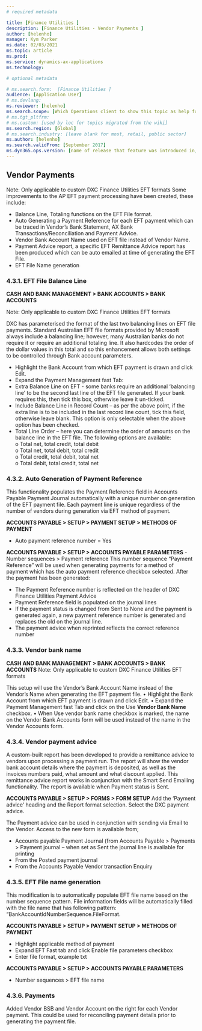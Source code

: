 ```yaml
---
# required metadata

title: [Finance Utilities ]
description: [Finance Utilities - Vendor Payments ]
author: [helenho]
manager: Kym Parker
ms.date: 02/03/2021
ms.topic: article
ms.prod: 
ms.service: dynamics-ax-applications
ms.technology: 

# optional metadata

# ms.search.form:  [Finance Utilities ]
audience: [Application User]
# ms.devlang: 
ms.reviewer: [helenho]
ms.search.scope: [Which Operations client to show this topic as help for, to be set by content strategist, see list here: https://microsoft.sharepoint.com/teams/DynDoc/_layouts/15/WopiFrame.aspx?sourcedoc={23419e1c-eb64-42e9-aa9b-79875b428718}&action=edit&wd=target%28Core%20Dynamics%20AX%20CP%20requirements%2Eone%7C4CC185C0%2DEFAA%2D42CD%2D94B9%2D8F2A45E7F61A%2FVersions%20list%20for%20docs%20topics%7CC14BE630%2D5151%2D49D6%2D8305%2D554B5084593C%2F%29]
# ms.tgt_pltfrm: 
# ms.custom: [used by loc for topics migrated from the wiki]
ms.search.region: [Global]
# ms.search.industry: [leave blank for most, retail, public sector]
ms.author: [helenho]
ms.search.validFrom: [September 2017]
ms.dyn365.ops.version: [name of release that feature was introduced in, see list here: https://microsoft.sharepoint.com/teams/DynDoc/_layouts/15/WopiFrame.aspx?sourcedoc={23419e1c-eb64-42e9-aa9b-79875b428718}&action=edit&wd=target%28Core%20Dynamics%20AX%20CP%20requirements%2Eone%7C4CC185C0%2DEFAA%2D42CD%2D94B9%2D8F2A45E7F61A%2FVersions%20list%20for%20docs%20topics%7CC14BE630%2D5151%2D49D6%2D8305%2D554B5084593C%2F%29]
---
```


##	Vendor Payments
Note: Only applicable to custom DXC Finance Utilities EFT formats
Some improvements to the AP EFT payment processing have been created, these include: 
-	Balance Line, Totaling functions on the EFT File format.
-	Auto Generating a Payment Reference for each EFT payment which can be traced in Vendor’s Bank Statement, AX Bank Transactions/Reconciliation and Payment Advice.
-	Vendor Bank Account Name used on EFT file instead of Vendor Name.
-	Payment Advice report, a specific EFT Remittance Advice report has been produced which can be auto emailed at time of generating the EFT File.
-	EFT File Name generation 

### 4.3.1.	EFT File Balance Line

**CASH AND BANK MANAGEMENT > BANK ACCOUNTS > BANK ACCOUNTS**

Note: Only applicable to custom DXC Finance Utilities EFT formats

DXC has parameterised the format of the last two balancing lines on EFT file payments. Standard Australian EFT file formats provided by Microsoft always include a balancing line; however, many Australian banks do not require it or require an additional totaling line. It also hardcodes the order of the dollar values in this total and so this enhancement allows both settings to be controlled through Bank account parameters.

-	Highlight the Bank Account from which EFT payment is drawn and click Edit.
-	Expand the Payment Management fast Tab:
-	Extra Balance Line on EFT - some banks require an additional ‘balancing line’ to be the second last line of the EFT file generated. If your bank requires this, then tick this box, otherwise leave it un-ticked.
-	Include Balance Line in Record Count – as per the above point, if the extra line is to be included in the last record line count, tick this field, otherwise leave blank. This option is only selectable when the above option has been checked.
-	Total Line Order – here you can determine the order of amounts on the balance line in the EFT file.  The following options are available:
 <br> o	Total net, total credit, total debit
 <br> o	Total net, total debit, total credit
 <br> o	Total credit, total debit, total net
 <br> o	Total debit, total credit, total net

### 4.3.2.	Auto Generation of Payment Reference
This functionality populates the Payment Reference field in Accounts Payable Payment Journal automatically with a unique number on generation of the EFT payment file. Each payment line is unique regardless of the number of vendors during generation via EFT method of payment.

**ACCOUNTS PAYABLE > SETUP > PAYMENT SETUP > METHODS OF PAYMENT**
-	Auto payment reference number = Yes

**ACCOUNTS PAYABLE > SETUP > ACCOUNTS PAYABLE PARAMETERS**
	-Number sequences > Payment reference
This number sequence “Payment Reference” will be used when generating payments for a method of payment which has the auto payment reference checkbox selected.
After the payment has been generated:
-	The Payment Reference number is reflected on the header of DXC Finance Utilities Payment Advice
-	Payment Reference field is populated on the journal lines
-	If the payment status is changed from Sent to None and the payment is generated again, a new payment reference number is generated and replaces the old on the journal line.
-	The payment advice when reprinted reflects the correct reference number

### 4.3.3.	Vendor bank name
**CASH AND BANK MANAGEMENT > BANK ACCOUNTS > BANK ACCOUNTS**
Note: Only applicable to custom DXC Finance Utilities EFT formats

This setup will use the Vendor’s Bank Account Name instead of the Vendor’s Name when generating the EFT payment file.
•	Highlight the Bank Account from which EFT payment is drawn and click Edit.
•	Expand the Payment Management fast Tab and click on the Use <b> Vendor Bank Name </b> checkbox.
•	When Use vendor bank name checkbox is marked, the name on the Vendor Bank Accounts form will be used instead of the name in the Vendor Accounts form.

### 4.3.4.	Vendor payment advice
A custom-built report has been developed to provide a remittance advice to vendors upon processing a payment run. The report will show the vendor bank account details where the payment is deposited, as well as the invoices numbers paid, what amount and what discount applied. This remittance advice report works in conjunction with the Smart Send Emailing functionality. The report is available when Payment status is Sent.

**ACCOUNTS PAYABLE > SETUP > FORMS > FORM SETUP**
Add the ‘Payment advice’ heading and the Report format selection. Select the DXC payment advice.

The Payment advice can be used in conjunction with sending via Email to the Vendor. Access to the new form is available from;
-	Accounts payable Payment Journal (from Accounts Payable > Payments > Payment journal – when set as Sent the journal line is available for printing
-	From the Posted payment journal
-	From the Accounts Payable Vendor transaction Enquiry

### 4.3.5.	EFT File name generation
This modification is to automatically populate EFT file name based on the number sequence pattern.
File information fields will be automatically filled with the file name that has following pattern:
“BankAccountIdNumberSequence.FileFormat. 

**ACCOUNTS PAYABLE > SETUP > PAYMENT SETUP > METHODS OF PAYMENT**
-	Highlight applicable method of payment
-	Expand EFT Fast tab and click Enable file parameters checkbox
-	Enter file format, example txt

**ACCOUNTS PAYABLE > SETUP > ACCOUNTS PAYABLE PARAMETERS**
-	Number sequences > EFT file name

### 4.3.6.	Payments
Added Vendor BSB and Vendor Account on the right for each Vendor payment. This could be used for reconciling payment details prior to generating the payment file.


